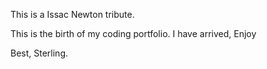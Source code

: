 This is a Issac Newton tribute.

This is the birth of my coding portfolio. I have arrived, Enjoy

  Best, Sterling.


